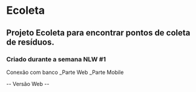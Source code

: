 # Ecoleta
## Projeto Ecoleta para encontrar pontos de coleta de resíduos.
### Criado durante a semana NLW #1

Conexão com banco
_Parte Web
_Parte Mobile

-- Versão Web --


